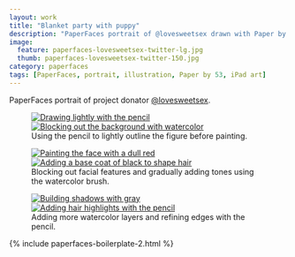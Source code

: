 ```yaml
---
layout: work
title: "Blanket party with puppy"
description: "PaperFaces portrait of @lovesweetsex drawn with Paper by 53 on an iPad."
image: 
  feature: paperfaces-lovesweetsex-twitter-lg.jpg
  thumb: paperfaces-lovesweetsex-twitter-150.jpg
category: paperfaces
tags: [PaperFaces, portrait, illustration, Paper by 53, iPad art]
---
```


PaperFaces portrait of project donator [@lovesweetsex](http://twitter.com/lovesweetsex).

<figure class="half">
	<a href="{{ site.url }}/images/paperfaces-lovesweetsex-process-1-lg.jpg"><img src="{{ site.url }}/images/paperfaces-lovesweetsex-process-1-600.jpg" alt="Drawing lightly with the pencil"></a>
	<a href="{{ site.url }}/images/paperfaces-lovesweetsex-process-2-lg.jpg"><img src="{{ site.url }}/images/paperfaces-lovesweetsex-process-2-600.jpg" alt="Blocking out the background with watercolor"></a>
	<figcaption>Using the pencil to lightly outline the figure before painting.</figcaption>
</figure>

<figure class="half">
	<a href="{{ site.url }}/images/paperfaces-lovesweetsex-process-3-lg.jpg"><img src="{{ site.url }}/images/paperfaces-lovesweetsex-process-3-600.jpg" alt="Painting the face with a dull red"></a>
	<a href="{{ site.url }}/images/paperfaces-lovesweetsex-process-4-lg.jpg"><img src="{{ site.url }}/images/paperfaces-lovesweetsex-process-4-600.jpg" alt="Adding a base coat of black to shape hair"></a>
	<figcaption>Blocking out facial features and gradually adding tones using the watercolor brush.</figcaption>
</figure>

<figure class="half">
	<a href="{{ site.url }}/images/paperfaces-lovesweetsex-process-5-lg.jpg"><img src="{{ site.url }}/images/paperfaces-lovesweetsex-process-5-600.jpg" alt="Building shadows with gray"></a>
	<a href="{{ site.url }}/images/paperfaces-lovesweetsex-process-6-lg.jpg"><img src="{{ site.url }}/images/paperfaces-lovesweetsex-process-6-600.jpg" alt="Adding hair highlights with the pencil"></a>
	<figcaption>Adding more watercolor layers and refining edges with the pencil.</figcaption>
</figure>

{% include paperfaces-boilerplate-2.html %}